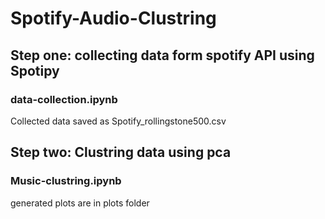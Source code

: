# Spotify-Audio-Clustring

## Step one: collecting data form spotify API using Spotipy
### data-collection.ipynb
 Collected data saved as Spotify_rollingstone500.csv

## Step two: Clustring data using pca
### Music-clustring.ipynb
generated plots are in plots folder

